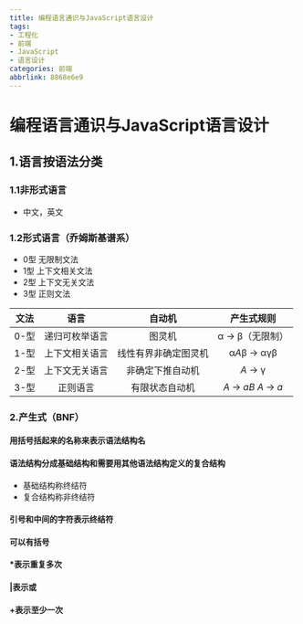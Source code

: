 ```yaml
---
title: 编程语言通识与JavaScript语言设计
tags:
- 工程化
- 前端
- JavaScript
- 语言设计
categories: 前端
abbrlink: 8868e6e9
---
```

# 编程语言通识与JavaScript语言设计

## 1.语言按语法分类

### 1.1非形式语言

- 中文，英文

### 1.2形式语言（乔姆斯基谱系）

- 0型 无限制文法
- 1型 上下文相关文法
- 2型 上下文无关文法
- 3型 正则文法

| 文法 |      语言      |        自动机        |       产生式规则       |
| :--: | :------------: | :------------------: | :--------------------: |
| 0-型 | 递归可枚举语言 |        图灵机        |    α -> β（无限制）    |
| 1-型 | 上下文相关语言 | 线性有界非确定图灵机 |      α*A*β -> αγβ      |
| 2-型 | 上下文无关语言 |   非确定下推自动机   |        *A* -> γ        |
| 3-型 |    正则语言    |    有限状态自动机    | *A* -> *aB* *A* -> *a* |

### 2.产生式（BNF）

#### 用括号括起来的名称来表示语法结构名

#### 语法结构分成基础结构和需要用其他语法结构定义的复合结构

- 基础结构称终结符
- 复合结构称非终结符

#### 引号和中间的字符表示终结符

#### 可以有括号

#### *表示重复多次

#### |表示或

#### +表示至少一次
